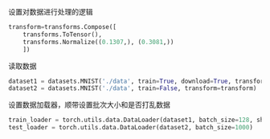 设置对数据进行处理的逻辑

```python
transform=transforms.Compose([
    transforms.ToTensor(),
    transforms.Normalize((0.1307,), (0.3081,))
    ])
```



读取数据

```python
dataset1 = datasets.MNIST('./data', train=True, download=True, transform=transform)
dataset2 = datasets.MNIST('./data', train=False, transform=transform)
```



设置数据加载器，顺带设置批次大小和是否打乱数据

```python
train_loader = torch.utils.data.DataLoader(dataset1, batch_size=128, shuffle=True)
test_loader = torch.utils.data.DataLoader(dataset2, batch_size=1000)
```

